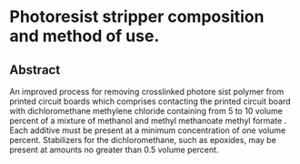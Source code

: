 # Photoresist stripper composition and method of use.

## Abstract
An improved process for removing crosslinked photore sist polymer from printed circuit boards which comprises contacting the printed circuit board with dichloromethane methylene chloride containing from 5 to 10 volume percent of a mixture of methanol and methyl methanoate methyl formate . Each additive must be present at a minimum concentration of one volume percent. Stabilizers for the dichloromethane, such as epoxides, may be present at amounts no greater than 0.5 volume percent.